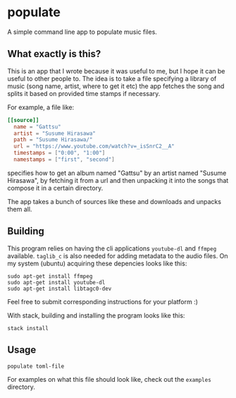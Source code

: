 # populate

A simple command line app to populate music files.

## What exactly is this?

This is an app that I wrote because it was useful to me, but I hope
it can be useful to other people to. The idea is to take a file
specifying a library of music (song name, artist, where to get it etc)
the app fetches the song and splits it based on provided time stamps if necessary.

For example, a file like:
```toml
[[source]]
  name = "Gattsu"
  artist = "Susume Hirasawa"
  path = "Susume Hirasawa/"
  url = "https://www.youtube.com/watch?v=_isSnrC2__A"
  timestamps = ["0:00", "1:00"]
  namestamps = ["first", "second"]
```
specifies how to get an album named "Gattsu" by an artist
named "Susume Hirasawa", by fetching it from a url and then unpacking
it into the songs that compose it in a certain directory.

The app takes a bunch of sources like these and downloads and unpacks them all.

## Building
This program relies on having the cli applications `youtube-dl` and `ffmpeg` available.
`taglib_c` is also needed for adding metadata to the audio files.
On my system (ubuntu) acquiring these depencies looks like this:
```
sudo apt-get install ffmpeg
sudo apt-get install youtube-dl
sudo apt-get install libtagc0-dev
```
Feel free to submit corresponding instructions for your platform :)

With stack, building and installing the program looks like this:
```
stack install
```

## Usage
```
populate toml-file
```

For examples on what this file should look like, check out the `examples` directory.
